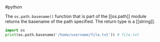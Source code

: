 #python

The `os.path.basename()` function that is part of the [[os.path]] module returns the basename of the path specified. The return type is a [[string]].

```python
import os
print(os.path.basename('/home/username/file.txt')) # file.txt
```